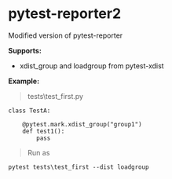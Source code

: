 # pytest-reporter2

Modified version of pytest-reporter

<b>Supports:</b>
- xdist_group and loadgroup from pytest-xdist

<b>Example:</b>

> tests\test_first.py

    class TestA:

        @pytest.mark.xdist_group("group1")
        def test1():
            pass
		
> Run as

    pytest tests\test_first --dist loadgroup


